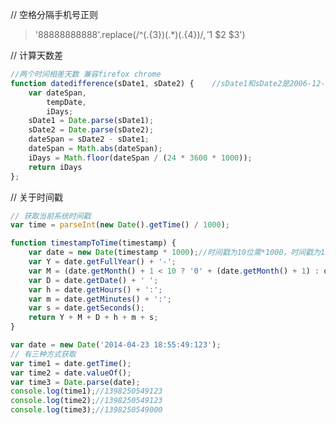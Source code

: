 <!--
 * @Date: 2020-09-14 11:25:43
 * @LastEditors: Lq
 * @LastEditTime: 2020-09-14 17:50:59
 * @FilePath: /learnningNotes/小计.md
-->
// 空格分隔手机号正则
> '88888888888'.replace(/^(.{3})(.*)(.{4})$/, '$1 $2 $3')

// 计算天数差
```js
//两个时间相差天数 兼容firefox chrome
function datedifference(sDate1, sDate2) {    //sDate1和sDate2是2006-12-18格式 
    var dateSpan,
        tempDate,
        iDays;
    sDate1 = Date.parse(sDate1);
    sDate2 = Date.parse(sDate2);
    dateSpan = sDate2 - sDate1;
    dateSpan = Math.abs(dateSpan);
    iDays = Math.floor(dateSpan / (24 * 3600 * 1000));
    return iDays
};
```

// 关于时间戳
```js
// 获取当前系统时间戳
var time = parseInt(new Date().getTime() / 1000);

function timestampToTime(timestamp) {
    var date = new Date(timestamp * 1000);//时间戳为10位需*1000，时间戳为13位的话不需乘1000
    var Y = date.getFullYear() + '-';
    var M = (date.getMonth() + 1 < 10 ? '0' + (date.getMonth() + 1) : date.getMonth() + 1) + '-';
    var D = date.getDate() + ' ';
    var h = date.getHours() + ':';
    var m = date.getMinutes() + ':';
    var s = date.getSeconds();
    return Y + M + D + h + m + s;
}

var date = new Date('2014-04-23 18:55:49:123');
// 有三种方式获取
var time1 = date.getTime();
var time2 = date.valueOf();
var time3 = Date.parse(date);
console.log(time1);//1398250549123
console.log(time2);//1398250549123
console.log(time3);//1398250549000

```